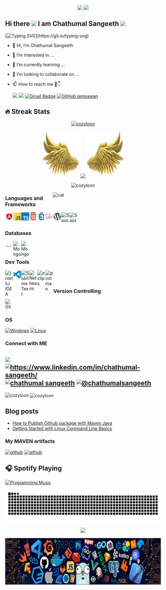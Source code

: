<p align="center">
  <img width="250" src="https://media.giphy.com/media/uHRgwIS9DZNMAH8Ynx/giphy.gif">
  <img width="250" src="https://media.giphy.com/media/thLLadCRaXiR6HhGYR/giphy.gif">
</p>

## Hi there <img src="https://media.giphy.com/media/hvRJCLFzcasrR4ia7z/giphy.gif" width="25px"></a> I am Chathumal Sangeeth <img src="https://emojis.slackmojis.com/emojis/images/1588315024/8823/hyperkitty.gif?1588315024" width="30" />
[![Typing SVG](https://readme-typing-svg.herokuapp.com?center=true&lines=Welcome+to+my+GitHub+Profile+!)](https://git.io/typing-svg)
- 👋 Hi, I’m Chathumal Sangeeth
- 👀 I’m interested in ...
- 🌱 I’m currently learning ...
- 💞️ I’m looking to collaborate on ...
- 📫 How to reach me 🤫👇 

     [<img src="https://img.shields.io/badge/Facebook-1877F2?&logo=facebook&logoColor=white"/>](https://www.facebook.com/)
     [<img src="https://img.shields.io/badge/LinkedIn-0077B5?&logo=linkedin&logoColor=white"/>](https://www.linkedin.com/in/chathumal-sangeeth-3a2966173/)
     [![Gmail Badge](https://img.shields.io/badge/-Gmail-c14438?style=flat-square&logo=Gmail&logoColor=white&link=mailto:chathumalsangeeth5@gmail.com)](mailto:chathumalsangeeth5@gmail.com)
     [![GitHub iampawan](https://img.shields.io/github/followers/cozyloon?label=follow&style=social)](https://github.com/cozyloon)

## 🔥 Streak Stats

<!-- [![trophy](https://github-profile-trophy.vercel.app/?username=cozyloon&column=8&margin-w=15&margin-h=15&no-bg=true&no-frame=true&theme=juicyfresh)](https://github.com/cozyloon)
 -->
 <p align="center"> <a href="https://github.com/ryo-ma/github-profile-trophy"><img src="https://github-profile-trophy.vercel.app/?username=cozyloon&&no-bg=true&no-frame=true&theme=juicyfresh" alt="cozyloon" /></a> </p> 
 
<p align="center">
  <a>
    <img height="150" width="120" src="left.webp">
    <img align="center" src="https://github-readme-streak-stats.herokuapp.com/?user=cozyloon&theme=default&hide_border=true"/>
    <img height="150" width="120" src="right.webp">
  </a>
</p>

<p align="center"> <img src="https://komarev.com/ghpvc/?username=cozyloon&label=Profile%20views&color=0e75b6&style=flat" alt="cozyloon" /> </p>

<!-- <p align="left"> <a href="https://github.com/ryo-ma/github-profile-trophy"><img src="https://github-profile-trophy.vercel.app/?username=cozyloon" alt="cozyloon" /></a> </p>  -->
<img align="right" alt="cat" width="350" src="https://user-images.githubusercontent.com/5713670/87202985-820dcb80-c2b6-11ea-9f56-7ec461c497c3.gif">

### Languages and Frameworks

<img align="left" alt="Angular" width="26px" src="https://raw.githubusercontent.com/github/explore/80688e429a7d4ef2fca1e82350fe8e3517d3494d/topics/angular/angular.png" />
<img align="left" alt="JavaScript" width="26px" src="https://raw.githubusercontent.com/github/explore/80688e429a7d4ef2fca1e82350fe8e3517d3494d/topics/javascript/javascript.png" />
<img align="left" alt="Typescript" width="26px" src="https://raw.githubusercontent.com/github/explore/80688e429a7d4ef2fca1e82350fe8e3517d3494d/topics/typescript/typescript.png" />
<img align="left" alt="HTML5" width="26px" src="https://raw.githubusercontent.com/github/explore/80688e429a7d4ef2fca1e82350fe8e3517d3494d/topics/html/html.png" />
<img align="left" alt="CSS3" width="26px" src="https://raw.githubusercontent.com/github/explore/80688e429a7d4ef2fca1e82350fe8e3517d3494d/topics/css/css.png" />
<img align="left" alt="Sass" width="26px" src="https://raw.githubusercontent.com/github/explore/80688e429a7d4ef2fca1e82350fe8e3517d3494d/topics/sass/sass.png" />
<img align="left" alt="Wordpress" width="26px" src="https://raw.githubusercontent.com/github/explore/80688e429a7d4ef2fca1e82350fe8e3517d3494d/topics/wordpress/wordpress.png" />
<img align="left" alt="Sass" width="26px" src="https://pbs.twimg.com/profile_images/1235868806079057921/fTL08u_H_400x400.png" />
<img align="left" alt="Sass" width="26px" src="https://avatars.githubusercontent.com/u/43116912?s=400&v=4" />
<br/>
<br/>



### Databases

<img align="left" alt="MySQL" width="26px" src="https://raw.githubusercontent.com/github/explore/80688e429a7d4ef2fca1e82350fe8e3517d3494d/topics/mysql/mysql.png" />
<img align="left" alt="Mongo" width="26px" src="https://avatars.githubusercontent.com/u/45120?s=200&v=4" />
<img align="left" alt="Mongo" width="26px" src="https://upload.wikimedia.org/wikipedia/commons/4/4f/PhpMyAdmin_logo.svg" />
<br/>
<br/>




### Dev Tools

<img align="left" alt="IntelliJ IDEA" width="26px" src="https://encrypted-tbn0.gstatic.com/images?q=tbn:ANd9GcQalKFwVDd0H7Xx8HaqWBbUmDRdrgxUoicGBZC0eIzTsww7Sev-ySXJ3in9Udv2R9CR3lo&usqp=CAU" />
<img align="left" alt="Visual Studio Code" width="26px" src="https://raw.githubusercontent.com/github/explore/80688e429a7d4ef2fca1e82350fe8e3517d3494d/topics/visual-studio-code/visual-studio-code.png" />
<img align="left" alt="Sublime Text" width="26px" src="https://www.sublimehq.com/images/sublime_text.png" />
<img align="left" alt="Netbeans" width="26px" src="http://lh4.ggpht.com/_n21m_8h7U5o/S2NglNus1LI/AAAAAAAAA50/YnIYubceNEY/s72-c/%5BUNSET%5D.png?imgmax=800" />
<img align="left" alt="eclips" width="26px" src="https://ih1.redbubble.net/image.373803469.4778/pp,840x830-pad,1000x1000,f8f8f8.u2.jpg" />
<img align="left" alt="postman" width="26px" src="https://user-images.githubusercontent.com/7853266/44114706-9c72dd08-9fd1-11e8-8d9d-6d9d651c75ad.png" />
<br/>
<br/>



### Version Controlling

<img align="left" alt="Git" width="26px" src="https://git-scm.com/images/logos/downloads/Git-Icon-1788C.png" />
<br/>
<br/>



### OS

<a href="#"><img alt="Windows" src="https://img.shields.io/badge/Windows-0078D6?&logo=windows&logoColor=white" ></a>
<a href="#"><img alt="Linux" src="https://img.shields.io/badge/Linux-%23575757.svg?&logo=linux&logoColor=important"></a>



### Connect with ME
<!-- [<img src="https://img.icons8.com/fluent/25/000000/facebook-new.png"/>](https://www.facebook.com/people/Chathumal-Sangeeth/100009185017380/)
[<img src="https://img.icons8.com/color/25/000000/linkedin.png"/>](https://www.linkedin.com/in/chathumal-sangeeth-3a2966173/) -->
[<img src="https://img.icons8.com/ios-glyphs/25/000000/fm-radio.png"/>](https://cozyloon.github.io/stream-radio/)
<a href="https://linkedin.com/in/https://www.linkedin.com/in/chathumal-sangeeth/" target="blank"><img align="center" src="https://raw.githubusercontent.com/rahuldkjain/github-profile-readme-generator/master/src/images/icons/Social/linked-in-alt.svg" alt="https://www.linkedin.com/in/chathumal-sangeeth/" height="30" width="40" /></a>
<a href="https://stackoverflow.com/users/14595816/chathumal-sangeeth" target="blank"><img align="center" src="https://raw.githubusercontent.com/rahuldkjain/github-profile-readme-generator/master/src/images/icons/Social/stack-overflow.svg" alt="chathumal sangeeth" height="30" width="40" /></a>
<a href="https://medium.com/@chathumalsangeeth" target="blank"><img align="center" src="https://raw.githubusercontent.com/rahuldkjain/github-profile-readme-generator/master/src/images/icons/Social/medium.svg" alt="@chathumalsangeeth" height="30" width="40" /></a>
---

<p><img align="left" src="https://github-readme-stats.vercel.app/api/top-langs?username=cozyloon&show_icons=true&locale=en&layout=compact" alt="cozyloon" /></p>

<p>&nbsp;<img align="center" src="https://github-readme-stats.vercel.app/api?username=cozyloon&show_icons=true&locale=en" alt="cozyloon" /></p>

## Blog posts

<!-- BLOG-POST-LIST:START -->
- [How to Publish Github package with Maven Java](https://medium.com/@chathumalsangeeth/how-to-publish-github-package-with-maven-java-ac0b8912a07e?source=rss-ab15a5435769------2)
- [Getting Started with Linux Command Line Basics](https://medium.com/@chathumalsangeeth/getting-started-with-linux-command-line-basics-f88d06b6cd3f?source=rss-ab15a5435769------2)
<!-- BLOG-POST-LIST:END -->

### My MAVEN artifacts 
<a href='https://mvnrepository.com/artifact/io.github.cozyloon/ezconfig' target="_blank"><img alt='github' src='https://img.shields.io/badge/EzConfig-100000?style=plastic&logo=github&logoColor=FFFEFE&labelColor=121211&color=818183'/></a>
<a href='https://mvnrepository.com/artifact/io.github.cozyloon/lets-core' target="_blank"><img alt='github' src='https://img.shields.io/badge/Lets_Core-100000?style=plastic&logo=github&logoColor=FFFEFE&labelColor=121211&color=818183'/></a>

## :headphones: Spotify Playing

[![Programming Music](https://img.shields.io/badge/Programming%20Music-%231DB954.svg?&style=flat-square&logo=spotify&logoColor=white)](https://open.spotify.com/playlist/1FWq5Cu05LmtSHgFEXRnZO?si=FozGJF9nRXq2wTv_JpN2wQ)

<p align="center">
  <a>
    <img align="center" src="https://raw.githubusercontent.com/JayantGoel001/JayantGoel001/master/github-contribution-grid-snake.svg">
  </a>
 </p>
  
  
  <p align="center">
  <img width="250" src="https://media.giphy.com/media/RbDKaczqWovIugyJmW/giphy.gif">
</p>

<p align="center">
  <img height="150" width="2000" src="footer.webp">
</p>

<!---
cozyloon/cozyloon is a ✨ special ✨ repository because its `README.md` (this file) appears on your GitHub profile.
You can click the Preview link to take a look at your changes.
--->
